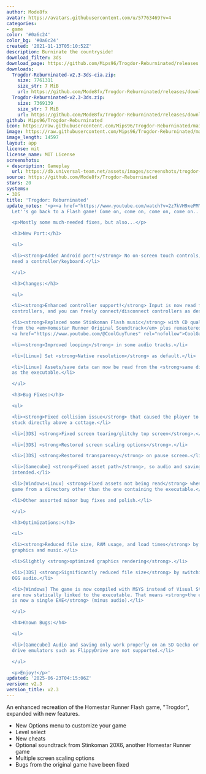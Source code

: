 ```yaml
---
author: Mode8fx
avatar: https://avatars.githubusercontent.com/u/57763469?v=4
categories:
- game
color: '#0a6c24'
color_bg: '#0a6c24'
created: '2021-11-13T05:10:52Z'
description: Burninate the countryside!
download_filter: 3ds
download_page: https://github.com/Mips96/Trogdor-Reburninated/releases
downloads:
  Trogdor-Reburninated-v2.3-3ds-cia.zip:
    size: 7761311
    size_str: 7 MiB
    url: https://github.com/Mode8fx/Trogdor-Reburninated/releases/download/v2.3/Trogdor-Reburninated-v2.3-3ds-cia.zip
  Trogdor-Reburninated-v2.3-3ds.zip:
    size: 7369139
    size_str: 7 MiB
    url: https://github.com/Mode8fx/Trogdor-Reburninated/releases/download/v2.3/Trogdor-Reburninated-v2.3-3ds.zip
github: Mips96/Trogdor-Reburninated
icon: https://raw.githubusercontent.com/Mips96/Trogdor-Reburninated/main/Trogdor-Reburninated/release-resources/logo_icon_android_48.png
image: https://raw.githubusercontent.com/Mips96/Trogdor-Reburninated/main/Trogdor-Reburninated/release-resources/background_psp.png
image_length: 14597
layout: app
license: mit
license_name: MIT License
screenshots:
- description: Gameplay
  url: https://db.universal-team.net/assets/images/screenshots/trogdor-reburninated/gameplay.png
source: https://github.com/Mode8fx/Trogdor-Reburninated
stars: 20
systems:
- 3DS
title: 'Trogdor: Reburninated'
update_notes: '<p><a href="https://www.youtube.com/watch?v=2z7kVH9xePM" rel="nofollow">♪
  Let''s go back to a Flash game! Come on, come on, come on, come on... ♪</a></p>

  <p>Mostly some much-needed fixes, but also...</p>

  <h3>New Port:</h3>

  <ul>

  <li><strong>Added Android port!</strong> No on-screen touch controls, you''re gonna
  need a controller/keyboard.</li>

  </ul>

  <h3>Changes:</h3>

  <ul>

  <li><strong>Enhanced controller support!</strong> Input is now read from all connected
  controllers, and you can freely connect/disconnect controllers as desired.</li>

  <li><strong>Replaced some Stinkoman Flash music</strong> with CD quality versions
  from the <em>Homestar Runner Original Soundtrack</em> plus remastered tracks by
  <a href="https://www.youtube.com/@CoolGuyTunes" rel="nofollow">CoolGuyBug</a>.</li>

  <li><strong>Improved looping</strong> in some audio tracks.</li>

  <li>[Linux] Set <strong>Native resolution</strong> as default.</li>

  <li>[Linux] Assets/save data can now be read from the <strong>same directory</strong>
  as the executable.</li>

  </ul>

  <h3>Bug Fixes:</h3>

  <ul>

  <li><strong>Fixed collision issue</strong> that caused the player to sometimes get
  stuck directly above a cottage.</li>

  <li>[3DS] <strong>Fixed screen tearing/glitchy top screen</strong>.</li>

  <li>[3DS] <strong>Restored screen scaling options</strong>.</li>

  <li>[3DS] <strong>Restored transparency</strong> on pause screen.</li>

  <li>[Gamecube] <strong>Fixed asset path</strong>, so audio and saving now work as
  intended.</li>

  <li>[Windows+Linux] <strong>Fixed assets not being read</strong> when you run the
  game from a directory other than the one containing the executable.</li>

  <li>Other assorted minor bug fixes and polish.</li>

  </ul>

  <h3>Optimizations:</h3>

  <ul>

  <li><strong>Reduced file size, RAM usage, and load times</strong> by optimizing
  graphics and music.</li>

  <li>Slightly <strong>optimized graphics rendering</strong>.</li>

  <li>[3DS] <strong>Significantly reduced file size</strong> by switching to optimized
  OGG audio.</li>

  <li>[Windows] The game is now compiled with MSYS instead of Visual Studio, and DLLs
  are now statically linked to the executable. That means <strong>the entire game
  is now a single EXE</strong> (minus audio).</li>

  </ul>

  <h4>Known Bugs:</h4>

  <ul>

  <li>[Gamecube] Audio and saving only work properly on an SD Gecko or SD2SP2; optical
  drive emulators such as FlippyDrive are not supported.</li>

  </ul>

  <p>Enjoy!</p>'
updated: '2025-06-23T04:15:06Z'
version: v2.3
version_title: v2.3
---
```

An enhanced recreation of the Homestar Runner Flash game, "Trogdor", expanded with new features.
- New Options menu to customize your game
- Level select
- New cheats
- Optional soundtrack from Stinkoman 20X6, another Homestar Runner game
- Multiple screen scaling options
- Bugs from the original game have been fixed